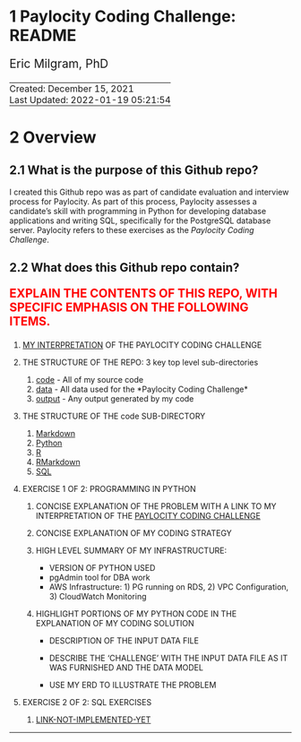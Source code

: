 # 1 Paylocity Coding Challenge: README

<div style="font-size: 1.5em; padding-bottom: 0;">

Eric Milgram, PhD

</div>

<table>
<tbody>
<tr>
<td style="padding: 0; display: none;">
<a href="https://github.com/ScientificProgrammer/PaylocityCodingChallenge">ScientificProgrammer/PaylocityCodingChallenge</a>
</td>
</tr>
<tr>
<td style="padding: 0;">
Created: December 15, 2021
</td>
</tr>
<tr>
<td style="padding: 0;">
Last Updated: 2022-01-19 05:21:54</span>
</td>
</tr>
</tbody>
</table>

# 2 Overview

## 2.1 What is the purpose of this Github repo?

I created this Github repo was as part of candidate evaluation and
interview process for Paylocity. As part of this process, Paylocity
assesses a candidate’s skill with programming in Python for developing
database applications and writing SQL, specifically for the PostgreSQL
database server. Paylocity refers to these exercises as the *Paylocity
Coding Challenge*.

## 2.2 What does this Github repo contain?

<div class="proofingOnlyContainer">

<div style="color: red; font-size: 1.5em; font-weight: bold;">

EXPLAIN THE CONTENTS OF THIS REPO, WITH SPECIFIC EMPHASIS ON THE
FOLLOWING ITEMS.

</div>

<ol>
<li>
<a href='D:/GoogleDrive/eric.milgram/Career/Job Prospects/2021-11-09 Paylocity/020 Paylocity Coding Challenge/Paylocity Coding Challenge/code/Markdown/pcc_010_challenge_overview.md'>MY
INTERPRETATION</a> OF THE PAYLOCITY CODING CHALLENGE
</li>
<li>
<p>
THE STRUCTURE OF THE REPO: 3 key top level sub-directories
</p>
<ol>
<li>
<span
class="sourceCodeText"><a href="D:/GoogleDrive/eric.milgram/Career/Job Prospects/2021-11-09 Paylocity/020 Paylocity Coding Challenge/Paylocity Coding Challenge/code">code</a></span>
- All of my source code
</li>
<li>
<span
class="sourceCodeText"><a href="D:/GoogleDrive/eric.milgram/Career/Job Prospects/2021-11-09 Paylocity/020 Paylocity Coding Challenge/Paylocity Coding Challenge/data">data</a></span>
- All data used for the *Paylocity Coding Challenge*
</li>
<li>
<span
class="sourceCodeText"><a href="D:/GoogleDrive/eric.milgram/Career/Job Prospects/2021-11-09 Paylocity/020 Paylocity Coding Challenge/Paylocity Coding Challenge/output">output</a></span>
- Any output generated by my code
</li>
</ol>
</li>
<li>
<p>
THE STRUCTURE OF THE <span class="sourceCodeText">code</span>
SUB-DIRECTORY
</p>
<ol>
<li>
<span
class="sourceCodeText"><a href="D:/GoogleDrive/eric.milgram/Career/Job Prospects/2021-11-09 Paylocity/020 Paylocity Coding Challenge/Paylocity Coding Challenge/code/Markdown">Markdown</a></span>
</li>
<li>
<span
class="sourceCodeText"><a href="D:/GoogleDrive/eric.milgram/Career/Job Prospects/2021-11-09 Paylocity/020 Paylocity Coding Challenge/Paylocity Coding Challenge/code/Python">Python</a></span>
</li>
<li>
<span
class="sourceCodeText"><a href="D:/GoogleDrive/eric.milgram/Career/Job Prospects/2021-11-09 Paylocity/020 Paylocity Coding Challenge/Paylocity Coding Challenge/code/R">R</a></span>
</li>
<li>
<span
class="sourceCodeText"><a href="D:/GoogleDrive/eric.milgram/Career/Job Prospects/2021-11-09 Paylocity/020 Paylocity Coding Challenge/Paylocity Coding Challenge/code/RMarkdown">RMarkdown</a></span>
</li>
<li>
<span
class="sourceCodeText"><a href="D:/GoogleDrive/eric.milgram/Career/Job Prospects/2021-11-09 Paylocity/020 Paylocity Coding Challenge/Paylocity Coding Challenge/code/SQL">SQL</a></span>
</li>
</ol>
</li>
<li>
<p>
EXERCISE 1 OF 2: PROGRAMMING IN PYTHON
</p>
<ol>
<li>
<p>
CONCISE EXPLANATION OF THE PROBLEM WITH A LINK TO MY INTERPRETATION OF
THE
<a href='D:/GoogleDrive/eric.milgram/Career/Job Prospects/2021-11-09 Paylocity/020 Paylocity Coding Challenge/Paylocity Coding Challenge/code/Markdown/pcc_010_challenge_overview.md'>PAYLOCITY
CODING CHALLENGE</a>
</p>
</li>
<li>
<p>
CONCISE EXPLANATION OF MY CODING STRATEGY
</p>
</li>
<li>
<p>
HIGH LEVEL SUMMARY OF MY INFRASTRUCTURE:
</p>
<ul>
<li>
VERSION OF PYTHON USED
</li>
<li>
pgAdmin tool for DBA work
</li>
<li>
AWS Infrastructure: 1) PG running on RDS, 2) VPC Configuration, 3)
CloudWatch Monitoring
</li>
</ul
    </li>
<li>
<p>
HIGHLIGHT PORTIONS OF MY PYTHON CODE IN THE EXPLANATION OF MY CODING
SOLUTION
</p>
<ul>
<li>
<p>
DESCRIPTION OF THE INPUT DATA FILE
</p>
</li>
<li>
<p>
DESCRIBE THE ‘CHALLENGE’ WITH THE INPUT DATA FILE AS IT WAS FURNISHED
AND THE DATA MODEL
</p>
</li>
<li>
<p>
USE MY ERD TO ILLUSTRATE THE PROBLEM
</p>
</li>
<ul>
</li>
</ol>
</li>
<li>
<p>
EXERCISE 2 OF 2: SQL EXERCISES
</p>
<ol>
<li>
<a href='https://example.com'>LINK-NOT-IMPLEMENTED-YET</a>
</li>
</ol>
</li>
</ol>
</div>

------------------------------------------------------------------------
